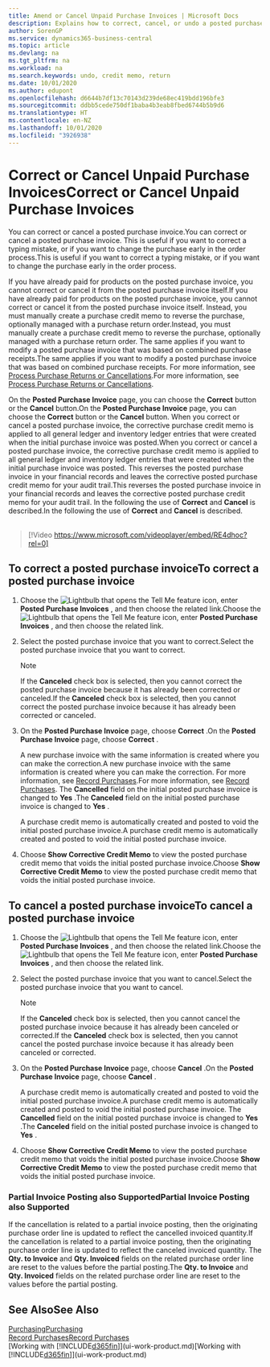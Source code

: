 ```yaml
---
title: Amend or Cancel Unpaid Purchase Invoices | Microsoft Docs
description: Explains how to correct, cancel, or undo a posted purchase invoice and automatically create a purchase credit memo.
author: SorenGP
ms.service: dynamics365-business-central
ms.topic: article
ms.devlang: na
ms.tgt_pltfrm: na
ms.workload: na
ms.search.keywords: undo, credit memo, return
ms.date: 10/01/2020
ms.author: edupont
ms.openlocfilehash: d6644b7df13c70143d239de68ec419bdd196bfe3
ms.sourcegitcommit: ddbb5cede750df1baba4b3eab8fbed6744b5b9d6
ms.translationtype: HT
ms.contentlocale: en-NZ
ms.lasthandoff: 10/01/2020
ms.locfileid: "3926938"
---
```

# <a name="correct-or-cancel-unpaid-purchase-invoices"></a><span data-ttu-id="26dcd-103">Correct or Cancel Unpaid Purchase Invoices</span><span class="sxs-lookup"><span data-stu-id="26dcd-103">Correct or Cancel Unpaid Purchase Invoices</span></span>

<span data-ttu-id="26dcd-104">You can correct or cancel a posted purchase invoice.</span><span class="sxs-lookup"><span data-stu-id="26dcd-104">You can correct or cancel a posted purchase invoice.</span></span> <span data-ttu-id="26dcd-105">This is useful if you want to correct a typing mistake, or if you want to change the purchase early in the order process.</span><span class="sxs-lookup"><span data-stu-id="26dcd-105">This is useful if you want to correct a typing mistake, or if you want to change the purchase early in the order process.</span></span>

<span data-ttu-id="26dcd-106">If you have already paid for products on the posted purchase invoice, you cannot correct or cancel it from the posted purchase invoice itself.</span><span class="sxs-lookup"><span data-stu-id="26dcd-106">If you have already paid for products on the posted purchase invoice, you cannot correct or cancel it from the posted purchase invoice itself.</span></span> <span data-ttu-id="26dcd-107">Instead, you must manually create a purchase credit memo to reverse the purchase, optionally managed with a purchase return order.</span><span class="sxs-lookup"><span data-stu-id="26dcd-107">Instead, you must manually create a purchase credit memo to reverse the purchase, optionally managed with a purchase return order.</span></span> <span data-ttu-id="26dcd-108">The same applies if you want to modify a posted purchase invoice that was based on combined purchase receipts.</span><span class="sxs-lookup"><span data-stu-id="26dcd-108">The same applies if you want to modify a posted purchase invoice that was based on combined purchase receipts.</span></span> <span data-ttu-id="26dcd-109">For more information, see [Process Purchase Returns or Cancellations](purchasing-how-process-purchase-returns-cancellations.md).</span><span class="sxs-lookup"><span data-stu-id="26dcd-109">For more information, see [Process Purchase Returns or Cancellations](purchasing-how-process-purchase-returns-cancellations.md).</span></span>

<span data-ttu-id="26dcd-110">On the **Posted Purchase Invoice** page, you can choose the **Correct** button or the **Cancel** button.</span><span class="sxs-lookup"><span data-stu-id="26dcd-110">On the **Posted Purchase Invoice** page, you can choose the **Correct** button or the **Cancel** button.</span></span> <span data-ttu-id="26dcd-111">When you correct or cancel a posted purchase invoice, the corrective purchase credit memo is applied to all general ledger and inventory ledger entries that were created when the initial purchase invoice was posted.</span><span class="sxs-lookup"><span data-stu-id="26dcd-111">When you correct or cancel a posted purchase invoice, the corrective purchase credit memo is applied to all general ledger and inventory ledger entries that were created when the initial purchase invoice was posted.</span></span> <span data-ttu-id="26dcd-112">This reverses the posted purchase invoice in your financial records and leaves the corrective posted purchase credit memo for your audit trail.</span><span class="sxs-lookup"><span data-stu-id="26dcd-112">This reverses the posted purchase invoice in your financial records and leaves the corrective posted purchase credit memo for your audit trail.</span></span> <span data-ttu-id="26dcd-113">In the following the use of **Correct** and **Cancel** is described.</span><span class="sxs-lookup"><span data-stu-id="26dcd-113">In the following the use of **Correct** and **Cancel** is described.</span></span>
<br><br>
> [!Video https://www.microsoft.com/videoplayer/embed/RE4dhoc?rel=0]

## <a name="to-correct-a-posted-purchase-invoice"></a><span data-ttu-id="26dcd-114">To correct a posted purchase invoice</span><span class="sxs-lookup"><span data-stu-id="26dcd-114">To correct a posted purchase invoice</span></span>
1. <span data-ttu-id="26dcd-115">Choose the ![Lightbulb that opens the Tell Me feature](media/ui-search/search_small.png "Tell me what you want to do") icon, enter **Posted Purchase Invoices** , and then choose the related link.</span><span class="sxs-lookup"><span data-stu-id="26dcd-115">Choose the ![Lightbulb that opens the Tell Me feature](media/ui-search/search_small.png "Tell me what you want to do") icon, enter **Posted Purchase Invoices** , and then choose the related link.</span></span>  
2. <span data-ttu-id="26dcd-116">Select the posted purchase invoice that you want to correct.</span><span class="sxs-lookup"><span data-stu-id="26dcd-116">Select the posted purchase invoice that you want to correct.</span></span>  

    > [!NOTE]  
    >   <span data-ttu-id="26dcd-117">If the **Canceled** check box is selected, then you cannot correct the posted purchase invoice because it has already been corrected or canceled.</span><span class="sxs-lookup"><span data-stu-id="26dcd-117">If the **Canceled** check box is selected, then you cannot correct the posted purchase invoice because it has already been corrected or canceled.</span></span>
3. <span data-ttu-id="26dcd-118">On the **Posted Purchase Invoice** page, choose **Correct** .</span><span class="sxs-lookup"><span data-stu-id="26dcd-118">On the **Posted Purchase Invoice** page, choose **Correct** .</span></span>

    <span data-ttu-id="26dcd-119">A new purchase invoice with the same information is created where you can make the correction.</span><span class="sxs-lookup"><span data-stu-id="26dcd-119">A new purchase invoice with the same information is created where you can make the correction.</span></span> <span data-ttu-id="26dcd-120">For more information, see [Record Purchases](purchasing-how-record-purchases.md).</span><span class="sxs-lookup"><span data-stu-id="26dcd-120">For more information, see [Record Purchases](purchasing-how-record-purchases.md).</span></span> <span data-ttu-id="26dcd-121">The **Cancelled** field on the initial posted purchase invoice is changed to **Yes** .</span><span class="sxs-lookup"><span data-stu-id="26dcd-121">The **Canceled** field on the initial posted purchase invoice is changed to **Yes** .</span></span>

    <span data-ttu-id="26dcd-122">A purchase credit memo is automatically created and posted to void the initial posted purchase invoice.</span><span class="sxs-lookup"><span data-stu-id="26dcd-122">A purchase credit memo is automatically created and posted to void the initial posted purchase invoice.</span></span>
4. <span data-ttu-id="26dcd-123">Choose **Show Corrective Credit Memo** to view the posted purchase credit memo that voids the initial posted purchase invoice.</span><span class="sxs-lookup"><span data-stu-id="26dcd-123">Choose **Show Corrective Credit Memo** to view the posted purchase credit memo that voids the initial posted purchase invoice.</span></span>

## <a name="to-cancel-a-posted-purchase-invoice"></a><span data-ttu-id="26dcd-124">To cancel a posted purchase invoice</span><span class="sxs-lookup"><span data-stu-id="26dcd-124">To cancel a posted purchase invoice</span></span>
1. <span data-ttu-id="26dcd-125">Choose the ![Lightbulb that opens the Tell Me feature](media/ui-search/search_small.png "Tell me what you want to do") icon, enter **Posted Purchase Invoices** , and then choose the related link.</span><span class="sxs-lookup"><span data-stu-id="26dcd-125">Choose the ![Lightbulb that opens the Tell Me feature](media/ui-search/search_small.png "Tell me what you want to do") icon, enter **Posted Purchase Invoices** , and then choose the related link.</span></span>  
2. <span data-ttu-id="26dcd-126">Select the posted purchase invoice that you want to cancel.</span><span class="sxs-lookup"><span data-stu-id="26dcd-126">Select the posted purchase invoice that you want to cancel.</span></span>

    > [!NOTE]  
    >   <span data-ttu-id="26dcd-127">If the **Canceled** check box is selected, then you cannot cancel the posted purchase invoice because it has already been canceled or corrected.</span><span class="sxs-lookup"><span data-stu-id="26dcd-127">If the **Canceled** check box is selected, then you cannot cancel the posted purchase invoice because it has already been canceled or corrected.</span></span>
3. <span data-ttu-id="26dcd-128">On the **Posted Purchase Invoice** page, choose **Cancel** .</span><span class="sxs-lookup"><span data-stu-id="26dcd-128">On the **Posted Purchase Invoice** page, choose **Cancel** .</span></span>

    <span data-ttu-id="26dcd-129">A purchase credit memo is automatically created and posted to void the initial posted purchase invoice.</span><span class="sxs-lookup"><span data-stu-id="26dcd-129">A purchase credit memo is automatically created and posted to void the initial posted purchase invoice.</span></span> <span data-ttu-id="26dcd-130">The **Cancelled** field on the initial posted purchase invoice is changed to **Yes** .</span><span class="sxs-lookup"><span data-stu-id="26dcd-130">The **Canceled** field on the initial posted purchase invoice is changed to **Yes** .</span></span>
4. <span data-ttu-id="26dcd-131">Choose **Show Corrective Credit Memo** to view the posted purchase credit memo that voids the initial posted purchase invoice.</span><span class="sxs-lookup"><span data-stu-id="26dcd-131">Choose **Show Corrective Credit Memo** to view the posted purchase credit memo that voids the initial posted purchase invoice.</span></span>

### <a name="partial-invoice-posting-also-supported"></a><span data-ttu-id="26dcd-132">Partial Invoice Posting also Supported</span><span class="sxs-lookup"><span data-stu-id="26dcd-132">Partial Invoice Posting also Supported</span></span>
<span data-ttu-id="26dcd-133">If the cancellation is related to a partial invoice posting, then the originating purchase order line is updated to reflect the cancelled invoiced quantity.</span><span class="sxs-lookup"><span data-stu-id="26dcd-133">If the cancellation is related to a partial invoice posting, then the originating purchase order line is updated to reflect the canceled invoiced quantity.</span></span> <span data-ttu-id="26dcd-134">The **Qty. to Invoice** and **Qty. Invoiced** fields on the related purchase order line are reset to the values before the partial posting.</span><span class="sxs-lookup"><span data-stu-id="26dcd-134">The **Qty. to Invoice** and **Qty. Invoiced** fields on the related purchase order line are reset to the values before the partial posting.</span></span>

## <a name="see-also"></a><span data-ttu-id="26dcd-135">See Also</span><span class="sxs-lookup"><span data-stu-id="26dcd-135">See Also</span></span>
[<span data-ttu-id="26dcd-136">Purchasing</span><span class="sxs-lookup"><span data-stu-id="26dcd-136">Purchasing</span></span>](purchasing-manage-purchasing.md)  
[<span data-ttu-id="26dcd-137">Record Purchases</span><span class="sxs-lookup"><span data-stu-id="26dcd-137">Record Purchases</span></span>](purchasing-how-record-purchases.md)  
<span data-ttu-id="26dcd-138">[Working with [!INCLUDE[d365fin](includes/d365fin_md.md)]](ui-work-product.md)</span><span class="sxs-lookup"><span data-stu-id="26dcd-138">[Working with [!INCLUDE[d365fin](includes/d365fin_md.md)]](ui-work-product.md)</span></span>
